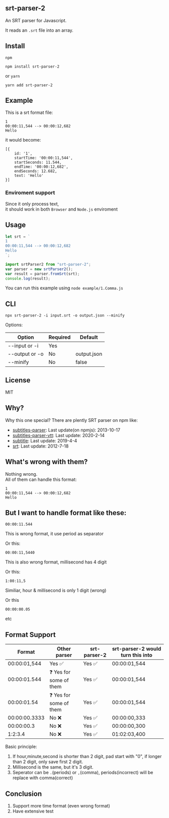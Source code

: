 ## srt-parser-2

An SRT parser for Javascript.

It reads an `.srt` file into an array.

## Install

`npm`

```
npm install srt-parser-2
```

or `yarn`

```
yarn add srt-parser-2
```

## Example

This is a srt format file:

```
1
00:00:11,544 --> 00:00:12,682
Hello
```

it would become:

```
[{
    id: '1',
    startTime: '00:00:11,544',
    startSeconds: 11.544,
    endTime: '00:00:12,682',
    endSeconds: 12.682,
    text: 'Hello'
}]
```

### Enviroment support

Since it only process text,  
it should work in both `Browser` and `Node.js` enviroment

## Usage

```javascript
let srt = `
1
00:00:11,544 --> 00:00:12,682
Hello
`;

import srtParser2 from "srt-parser-2";
var parser = new srtParser2();
var result = parser.fromSrt(srt);
console.log(result);
```

You can run this example using `node example/1.Comma.js`

## CLI

```
npx srt-parser-2 -i input.srt -o output.json --minify
```

Options:

| Option         | Required | Default     |
| -------------- | -------- | ----------- |
| --input or -i  | Yes      |             |
| --output or -o | No       | output.json |
| --minify       | No       | false       |

## License

MIT

## Why?

Why this one special? There are plently SRT parser on npm like:

- [subtitles-parser](https://www.npmjs.com/package/subtitles-parser): Last update(on npmjs): 2013-10-17
- [subtitles-parser-vtt](https://www.npmjs.com/package/subtitles-parser-vtt): Last update: 2020-2-14
- [subtitle](https://www.npmjs.com/package/subtitle): Last update: 2019-4-4
- [srt](https://www.npmjs.com/package/srt): Last update: 2012-7-18

## What's wrong with them?

Nothing wrong.  
All of them can handle this format:

```
1
00:00:11,544 --> 00:00:12,682
Hello
```

## But I want to handle format like these:

```
00:00:11.544
```

This is wrong format, it use period as separator

Or this:

```
00:00:11,5440
```

This is also wrong format, millisecond has 4 digit

Or this:

```
1:00:11,5
```

Similiar, hour & millisecond is only 1 digit (wrong)

Or this

```
00:00:00.05
```

etc

## Format Support

| Format        | Other parser                    | srt-parser-2           | srt-parser-2 would turn this into |
| ------------- | ------------------------------- | ---------------------- | --------------------------------- |
| 00:00:01,544  | Yes :white_check_mark:          | Yes :white_check_mark: | 00:00:01,544                      |
| 00:00:01.544  | :question: Yes for some of them | Yes :white_check_mark: | 00:00:01,544                      |
| 00:00:01.54   | :question: Yes for some of them | Yes :white_check_mark: | 00:00:01,544                      |
| 00:00:00.3333 | No :x:                          | Yes :white_check_mark: | 00:00:00,333                      |
| 00:00:00.3    | No :x:                          | Yes :white_check_mark: | 00:00:00,300                      |
| 1:2:3.4       | No :x:                          | Yes :white_check_mark: | 01:02:03,400                      |

Basic principle:

1. If hour,minute,second is shorter than 2 digit, pad start with "0", if longer than 2 digit, only save first 2 digit.
2. Millisecond is the same, but it's 3 digit.
3. Seperator can be `.`(periods) or `,`(comma), periods(incorrect) will be replace with comma(correct)

<!-- ## SRT Format Standard (kind of)
| Format       | Is this SRT standard  |
|--------------|-----------------------|
| 00:00:01,544 | Yes :white_check_mark:|
| 00:00:01.544 | No     :x:            |
| 00:00:00.05  | No     :x:            |

Note: There are no official SRT standard.
`00:00:01.544` and `00:00:00.05` is not 100% wrong. There are gray area.
But most tutorial/file/example/code on the internet use `00:00:01,544`    -->

## Conclusion

1. Support more time format (even wrong format)
2. Have extensive test

